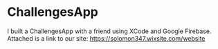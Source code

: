 # ChallengesApp

I built a ChallengesApp with a friend using XCode and Google Firebase. Attached is a link to our site: https://solomon347.wixsite.com/website

